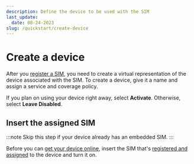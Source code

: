 ```yaml
---
description: Define the device to be used with the SIM
last_update: 
  date: 08-24-2023
slug: /quickstart/create-device
---
```


# Create a device

After you [register a SIM](/quickstart/register-sims), you need to create a virtual representation of the device associated with the SIM.
To create a device, give it a name and assign a service and coverage policy.

If you plan on using your device right away, select **Activate**.
Otherwise, select **Leave Disabled**.

## Insert the assigned SIM

:::note
Skip this step if your device already has an embedded SIM.
:::

Before you can [get your device online](/apn-configuration), insert the SIM that's [registered and assigned](/quickstart/register-sims) to the device and turn it on.
